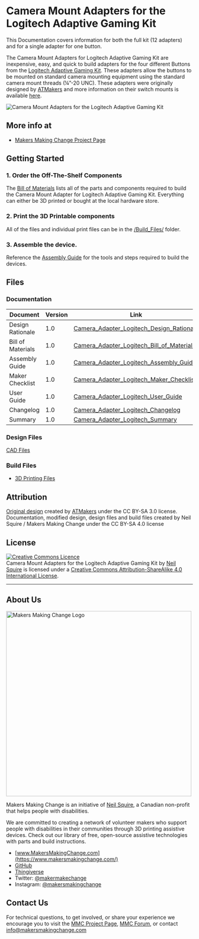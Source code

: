 # Camera Mount Adapters for the Logitech Adaptive Gaming Kit

This Documentation covers information for both the full kit (12 adapters) and for a single adapter for one button.

The Camera Mount Adapters for Logitech Adaptive Gaming Kit are inexpensive, easy, and quick to build adapters for the four different Buttons from the [Logitech Adaptive Gaming Kit](<https://www.logitechg.com/en-ca/products/gamepads/adaptive-gaming-kit-accessories.943-000318.html/>). These adapters allow the buttons to be mounted on standard camera mounting equipment using the standard camera mount threads (¼”-20 UNC). These adapters were originally designed by [ATMakers](<http://atmakers.org/>) and more information on their switch mounts is available [here](<http://atmakers.org/2017/02/at-switch-adapters/>).

![Camera Mount Adapters for the Logitech Adaptive Gaming Kit](Photos/Large_Button+Adapter+Magic_Arm.jpg)

## More info at
- [Makers Making Change Project Page](<https://makersmakingchange.com/project/camera-mount-adapters-for-the-logitech-adaptive-gaming-kit/>)

## Getting Started

### 1. Order the Off-The-Shelf Components

The [Bill of Materials](/Documentation/Camera_Adapter_Logitech_BOM_V1.1.csv) lists all of the parts and components required to build the Camera Mount Adapter for Logitech Adaptive Gaming Kit. Everything can either be 3D printed or bought at the local hardware store. 

### 2. Print the 3D Printable components

All of the files and individual print files can be in the [/Build_Files/](/Build_Files/) folder.

### 3. Assemble the device.

Reference the [Assembly Guide](/Documentation/Camera_Adapter_Logitech_Assembly_Guide_V1.1.pdf) for the tools and steps required to build the devices.
## Files
### Documentation
| Document             | Version | Link |
|----------------------|---------|------|
| Design Rationale     | 1.0     | [Camera_Adapter_Logitech_Design_Rationale](/Documentation/Camera_Adapter_Logitech_Design_Rationale_V1.1.pdf)     |
| Bill of Materials    | 1.0     | [Camera_Adapter_Logitech_Bill_of_Materials](/Documentation/Camera_Adapter_Logitech_BOM_V1.1.csv)     |
| Assembly Guide       | 1.0     | [Camera_Adapter_Logitech_Assembly_Guide](/Documentation/Camera_Adapter_Logitech_Assembly_Guide_V1.1.pdf)     |
| Maker Checklist      | 1.0     | [Camera_Adapter_Logitech_Maker_Checklist](/Documentation/Camera_Adapter_Logitech_Maker_Checklist_V1.1.pdf)     |
| User Guide           | 1.0     | [Camera_Adapter_Logitech_User_Guide](/Documentation/Camera_Adapter_Logitech_User_Guide_V1.1.pdf)    |
| Changelog            | 1.0     | [Camera_Adapter_Logitech_Changelog](/Documentation/Camera_Adapter_Logitech_Changelog_V1.1.pdf)     |
| Summary              | 1.0     | [Camera_Adapter_Logitech_Summary](/Documentation/Camera_Adapter_Logitech_Summary_V1.1.pdf)     |

### Design Files
[CAD Files](/Design_Files)

### Build Files
 - [3D Printing Files](/Build_Files)

## Attribution
[Original design](<https://www.thingiverse.com/thing:4128904>) created by [ATMakers](<http://atmakers.org/>) under the CC BY-SA 3.0 license.
Documentation, modified design, design files and build files created by Neil Squire / Makers Making Change under the CC BY-SA 4.0 license



## License
<a rel="license" href="http://creativecommons.org/licenses/by-sa/4.0/"><img alt="Creative Commons Licence" style="border-width:0" src="https://i.creativecommons.org/l/by-sa/4.0/88x31.png" /></a><br /><span xmlns:dct="http://purl.org/dc/terms/" property="dct:title">Camera Mount Adapters for the Logitech Adaptive Gaming Kit</span> by <a xmlns:cc="http://creativecommons.org/ns#" href="www.makersmakingchange.com" property="cc:attributionName" rel="cc:attributionURL">Neil Squire</a> is licensed under a <a rel="license" href="http://creativecommons.org/licenses/by-sa/4.0/">Creative Commons Attribution-ShareAlike 4.0 International License</a>.


---
<!-- ABOUT MMC START -->
## About Us
<img src="https://www.makersmakingchange.com/wp-content/uploads/logo/mmc_logo.svg" width="500" alt="Makers Making Change Logo">

Makers Making Change is an initiative of [Neil Squire](https://www.neilsquire.ca/), a Canadian non-profit that helps people with disabilities.

We are committed to creating a network of volunteer makers who support people with disabilities in their communities through 3D printing assistive devices. Check out our library of free, open-source assistive technologies with parts and build instructions.

 - [www.MakersMakingChange.com](https://www.makersmakingchange.com/)
 - [GitHub](https://github.com/makersmakingchange)
 - [Thingiverse](https://www.thingiverse.com/makersmakingchange/about)
 - Twitter: [@makermakechange](https://twitter.com/makermakechange)
 - Instagram: [@makersmakingchange](https://www.instagram.com/makersmakingchange)

## Contact Us

For technical questions, to get involved, or share your experience we encourage you to visit the [MMC Project Page]( https://www.makersmakingchange.com/project), [MMC Forum](https://forum.makersmakingchange.com), or contact info@makersmakingchange.com
<!-- ABOUT MMC END -->
